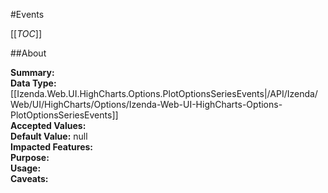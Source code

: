 #Events

[[_TOC_]]

##About

**Summary:**   
**Data Type:** [[Izenda.Web.UI.HighCharts.Options.PlotOptionsSeriesEvents|/API/Izenda/Web/UI/HighCharts/Options/Izenda-Web-UI-HighCharts-Options-PlotOptionsSeriesEvents]]  
**Accepted Values:**   
**Default Value:** null  
**Impacted Features:**   
**Purpose:**   
**Usage:**   
**Caveats:**   

